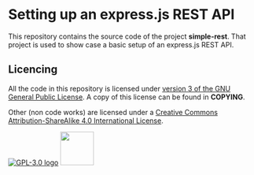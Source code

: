 # Setting up an express.js REST API
This repository contains the source code of the project __simple-rest__.
That project is used to show case a basic setup of an express.js REST API.

## Licencing
All the code in this repository is licensed under [version 3 of the GNU General Public License](https://www.gnu.org/licenses/gpl-3.0.en.html).
A copy of this license can be found in __COPYING__.

Other (non code works) are licensed under a
[Creative Commons Attribution-ShareAlike 4.0 International License](https://creativecommons.org/licenses/by-sa/4.0/).

[![GPL-3.0 logo](https://www.gnu.org/graphics/gplv3-with-text-136x68.png)](https://www.gnu.org/licenses/gpl-3.0.en.html)
[<img src="https://mirrors.creativecommons.org/presskit/buttons/88x31/svg/by-sa.svg" height="68">](http://creativecommons.org/licenses/by-sa/4.0/)
